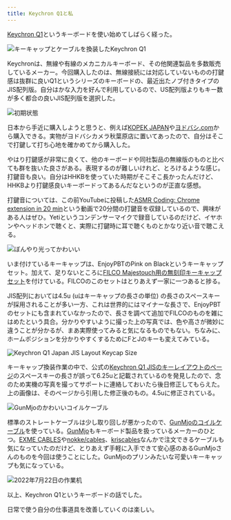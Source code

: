```yaml
---
title: Keychron Q1と私
---
```

[Keychron Q1](https://www.keychron.com/products/keychron-q1-qmk-custom-mechanical-keyboard-japan-jis-layout)というキーボードを使い始めてしばらく経った。

![](https://lh3.googleusercontent.com/docs/ADP-6oGrrTACcNlASdN7wF1lWVYUUu4zRnvaMevZA5AKSNt6FoztTreS-X_d3OVDJLVroYSKbtJoTuyDlm8OSI1ZJoLHAdi_iqc84wS3bQ8-RiGmWt4OiEI8VgEu2sbsQ5_SvqGj88fVFNzMWHW_hzgBuUV8MfOFeLRgJNIcaE-g5uR4k4Y4vYGoMg-R4cqZaUmExtcRALhkxbzEGahF7RBHZL8sTFZrw06bSbiicaK2PQt6W87i1wKW5vGhxQUESl3An5YevjDU3avBVG-tAjnWz_wL2JuusrKCNPpBdObMQRg0_oCqbQaGys40kTEVEKz9iF3rDbwdEutDLAYU9PR-EgliNS4cPfxNv89RUh2nwSd8LeK-o1vWl9c66Rp10JxZCVnWFmNAybKg6lidcbBfEJ-kCFrRuu00DSv-wYNrU6KJmP3rRz78kFq6WFtnCgDllRfwnPyASGQ3WBsSt7EbqkH39koOK61GmVrvgBNrOBlNhnPPntkX5BZOBcv5VEvEBman3G42O2SvYjZH0UQk625KDTQijbFSlEDB_-y4b4prZk_fPhaNGw72EEt_3zZFGvn0lnkpXxvKSDJfIm0tSZCjZNmL-V4vUjV_l3_E2ySh8IV8t7_iAuMAf_3zBZ4Xt9v4ZNRWxHtkMUf7WpjIAtF3g0al0jvp7FNZ2IFDkH8X5_4h0fXtHSIjQun_ArCuUlAHQYnvI1acUqOLw4t7cyHKv9rPK7HxTxkHXuObNoGhxqXIOnnp33ohkCGuMNKlAFOlO-I0Ts3BXr7YhlOlNMiFPrfOITJN4mkS9RpB6L7Ff_gFcHB_6pJnyD35sBqUpmIzdJ5PBmeTeZwjIuUCKzCI6ZdEYpdtvr1MiVxK4GS4Ba0cB52LDYEJu9SWgQDV5qrZaWOPqm0NWUVE9om7kgtvEgjHGwteFwNckFwgeRwhvZTwppUm5K3IQBOI5vuSJ32n18BALCZzQCKf9RvPemQEVOYKs-xeU-zUCnVULgyivN--rRN0hVI4JFsDZLrLjz-N18tkN5nHJvf6sVakB8TGzzW36eJZFr-JPvphWGMvndDRz_RgujmHhqDf6PLgch0RvaoK-W_D1pp-YCa1gUnhV6pxYIbPq5pDs0ngUKHn1WbCx76HxPJPWPbkVSKiwasSWXKh6ECFA4vNH4YT0jrzLzCKglB8OrU7GZZ4Y9xbTAxWU2l908KpCGXlxasRqvo85gssTAcbfA3QSL9DetzkhU2yjSOLiQZ6TpANH-KMoZ3Hyg "キーキャップとケーブルを換装したKeychron Q1")

Keychronは、無線や有線のメカニカルキーボード、その他関連製品を多数販売しているメーカー。今回購入したのは、無線接続には対応していないものの打鍵感は抜群に良いQ1というシリーズのキーボードの、最近出たノブ付きタイプのJIS配列版。自分はかな入力を好んで利用しているので、US配列版よりもキー数が多く都合の良いJIS配列版を選択した。

![](https://lh3.googleusercontent.com/docs/ADP-6oE0dcPmyVGQx268Sue_29wvGAvNb2PiQfR1tQ0WZX2JPaMjhq8XnxmYdtKtzEvaqSq7Zm6UYjRsiu2t98Gu2EsWQx7-_-prAVP9xR96hAiheIr7T2nnWzsehGfXXBFHWlMdh9ZgilI5Wwt-6s2rhAprKnQcdKyN-UM38KnAp6PGO7OI5LV-uskj7AgyOudFo44JwnNo-R2XSYzkvXs2FSWgE_WxO4jAozY1kQvoSb3sJ9s4m6TJq7QfmAzl97Y5CZUTkq_juOvXbm75myoqaG9B3lmT2nsW7UUDp_H-Of_-39YQCwei7oKAp0q_W_2Jg0F5NTQzpXNzxLT0xuG1RHTHmx2_En-AjmSIq_f1tg0tF42dhoADsBBmJ5-c1cDvZj82XzIlpeQmI3MNavZl2yqT1Xm_aL6rpCgNSvb0q3TTdqrmqXhEhz7eQDsq5dai9wcvhoaSIXsVQ9tWXxoEC9qzTUIIEAnluWOXs_O2MY5j5BHA_OpUJMSv85bpH8-n2M0Jv7SXCb9Vqi71QOU8QNh1jytkpPWbbRLTJ6w7JlMMIs3ucnXEjLNBl5V2GPZf4_QYl2GVWu8g9o8KDi7gjjeCVj27T_0w0V7k6oim8Kl0PBbguxAd8LCgPbBb6H6mEy2jYhlth4us1xRHH4zKvE1-9qYLPpCzYa09gSaMuBJTmFUhCkGhBCIXa52UUDTROSQXO_aQU42PHEjULQ4DltjtFMu9nFVTIqi-8gm70-5cwctpCJl7jM5cW3OGJ5VGXcBCiuQqkNwRdTPjrzZIe0PDcA8EN6-jNLiDiXj-0WTumG6IZZSqCPftgxfDjDljdzGQrW7FaEfGXu67uhVJit_fmX7nMd6RXDHe7oG21B-Gj660HetRSSDSwL8ynp59sDtm4oFVuQr2y3_5K0PbcjNszeF0W2FHAT6Lrb6TReCTxA3r9eDObPeolI0gVAL6iAQZ2Ds98dBqxKLtdaUqNOmtZz6Bn6prq9svWts0hXHdf_xPKdmsU7o3OMam6Phz3HpZcxDioPbgSeqziyvv2pZzrM_l2BNwqKL-sJIP5kFR0R_mSU8F-vBp-E3gWFexcWE_f0BfGf62PdWXJMolwJVt2r7VkAlNu6QslsDwyL5XXZcJxlM1FNk0yvJwljn8lZ1CkZzCpjTBDdDHviV-pxCy9u9HClAnDSmnftuCaKUdRVx3sefrMQ0XePz1MErXHoOq-aK4MVFQyIKaOb3bwfHLvhuqfI1kFJoeG5GKqIfHMbxtmQ "初期状態")

日本から手近に購入しようと思うと、例えば[KOPEK JAPAN](https://superkopek.jp/products/keychron-q1knob-us?variant=42638615904496)や[ヨドバシ.com](https://www.yodobashi.com/product/100000001007077436/)から購入できる。実物がヨドバシカメラ秋葉原店に置いてあったので、自分はそこで打鍵して打ち心地を確かめてから購入した。

やはり打鍵感が非常に良くて、他のキーボードや同社製品の無線版のものと比べても群を抜いた良さがある。表現するのが難しいけれど、とろけるような感じ。打鍵音も良い。自分はHHKBを使っていた時期がそこそこ長かったんだけど、HHKBより打鍵感良いキーボードってあるんだなというのが正直な感想。

打鍵音については、この前YouTubeに投稿した[ASMR Coding: Chrome extension in 20 min](https://www.youtube.com/watch?v=B5wdRcv-zQA&t=531s)という動画で20分間の打鍵音を収録しているので、興味がある人はぜひ。Yetiというコンデンサーマイクで録音しているのだけど、イヤホンやヘッドホンで聴くと、実際に打鍵時に耳で聴くものとかなり近い音で聴こえる。

![](https://lh3.googleusercontent.com/docs/ADP-6oEjeHluI86foUCvgzP1qkm0feAIWBB03vrL98_L5txlfe99JzYk0Qg_k36v_pesrExArqh9DEMTUoYLNxIII3EOhPRz-5EhHhKR3dcjYCdVQ4JhzvZhK3eCGPXnhYxrtChwonPXQ38OHvSVuZAsag3_c0zwhPzVktWCWw_eBjqZxRidEGjYwx07noGwxfbWS8_UMFAYMWpGmBgULm-lzItQAWvXIjk9uHl0fo88-vwaIMLEYJZQYd_JVeYmWswBvcjReMMl8NI79fJUFuT-QfcHA906i98sInZmYKlq364qCDM78bDgQyQvo27zTnmBZeBY-wjvqwlDcqTxKEMC0dle2JneYPDTW79mcP4vLmnsUgZMMN5B1zPz9n2HHz_9O2EZUv2v8FOHzk8lhlaWH8Sor-2uSQkotZzyaWxYDtAVoDC8KZj7HtDqdcM5gSPmC0LiSa493TbSUyi--AiKU3_RREYFshwi4w3iif2srs5QCPkZpg6cXEg5n3KAmmsDKiQHWbNCkzrwUJYvwMiULmzKxguAxTWE0eFJ8etboA10uZJDncVCRCfDXH346akcy-zwDlcQVmvrwG05pRQ34drIt2JO6Jr_2UimoDh9xNm0XNSXWDHhMWakr-hOsSGi3GdK8xI5ODhgLCr5kYi4DdcAp6Pk_pKXfxNfpTQb2dbTfuOZgh2BGULklGuky18F9Pdi6turSN6W78RE8KlgtSDcbmxATRLZSimR7bKJnLFZzFtzjshtXvYvqJDY4oT9LCjKfjMYOyqwP0bh9oArQvBuRhTZOL8u2GptKom_ztn65Zit0NKZz7neibz0zc9i00dTagAVqr4D4RUlgLDuVwYDrpJphdvNNpjZFVO6WfCHx09w33a965DUBLxZ3y_DbMIDep_m-v9fgI3AAYtRS6efNgaHmtyNzPNyAsm1Ai1FnYgbpGyezodfqK2dFBUKgIEMDlme4eWQOjzq8cr89kEXhDnI4cmhf-toMXXk_mCro6kI7NYpoTjIu6eng302tj7pzkisiBH0b1DTH7ygpHPf3aLCvWJODzMmv5brxJnLQom3iwD4nevG6T8kxjoUGNiWHb-FeTB0HIvWXWu6-_lwLb1xNmQoFR6ocXNDg5PIw5kez8vlGoycdjLlekp1tjpUVleZ05SCIDGFcSGYenTyKh84IMwozQpjvfdZZ3HluN9I-hlV9EIhYilenZqSxCkFjsjz7smk13hPtu2sJRFzlmjVA7Nxna4LSLpgnuyf5lOkTA "ぼんやり光ってかわいい")

いま付けているキーキャップは、EnjoyPBTのPink on Blackというキーキャップセット。加えて、足りないところに[FILCO Majestouch用の無刻印キーキャップセット](https://www.amazon.co.jp/dp/B00R1BZ60K)を付けている。FILCOのこのセットはとりあえず一家に一つあると捗る。

JIS配列においては4.5u (uはキーキャップの長さの単位) の長さのスペースキーが採用されることが多い一方、これは世界的にはマイナーな長さで、EnjoyPBTのセットにも含まれていなかったので、長さを調べて追加でFILCOのものを雑にはめたという具合。分かりやすいように撮った上の写真では、色や高さが微妙に違うことが分かるが、まあ実際使ってみると気になるものでもない。ちなみに、ホームポジションを分かりやすくするためにFとJのキーも変えてみている。

![](https://lh3.googleusercontent.com/docs/ADP-6oGLcUxBNmrrfqVdO_4Rt2pahOxV9XM7-3JpaWDbiv8GXUOCSEab3OKrp3-TJIl7gWVvWvnV5gl5XBKBX9lwO-ForLNvrn9iC9UxqMvq5XSNtiTGVTEjGgHQeAjcxfdwjwSwgSFBqh4xchbyKqh2ZC_fJieUhvAAnyC316bFG8rrGIx8KvsxVmZicpw3S0CcCgwS0kghM35YGjbP4Q342ufT5Fe6eZeye37YBrIv5qgYq92e96pKT_-SqqGd0jK3x4ixOdKivMrczZ-j4Q1LMO-vpkJcBscHna8u169ozAlKkzhwTvOVIctuJyequdOab0uiddkR-0cmc7icxnUK4y2sTOkiAGQWaF7XfcF9Wg6j-I34MxSXRPUtt-gyS1OiOKUfNdGHjB37X-l9BQ2qdzr3rtWI3m4ensTu-9a8Eg-ORTvtDsd6Qzi0p-8El81EldC2TSB1C3aXfCd8G5N4UQv4Ubs4x6PPcxjkONXilFMxoa62vYtht7ans41bLYwGa-u0Or4CazsGF3JMA3g-hBw_07vf0wJmnjiSH8SGz1ksrQRDWbMt9Yu9KjkVnD0AnBHqBOebFzY2K79mg5mzNNhm20CkU0XMORsVQ6ihuaEkye9Q6A10MoDjWMuUgxV5LWWTUdPezKkgYycoiOw61ddmEyfQXZUDNv9ElcxnLIQEmj-u4Gd8IIcpcJzbSRbJctXXk54CudtlcoPHyKiSifRADx7wGJ3-w-ZU5oXmnKNpFxMoIUArkOOa-np0Zrz1vBuF8H1r0MIRdGo2cO4jeZQ_7KBjNydwjVyhqGLUDqrflxhMVYKJODlwHfw8bfBdopTJu0K3030Aa8YJ_DVWMEjZ2iB3zG2YytD6bujPoTwRBBd8yP6NOeC3S1RJg051cUCqxR5ko8uxYw4ReC-F-5dLCijfWOwqkyNksxuSYFL7N-VHiD0ItCWgcEUeW74xbSUfFdGvrhLgeTHNf6G_4SmrK8wUFWkbu5_Ac3vXTqB1nthLsvup7TPUz90RB9q-xWdWieG5ZBANmyK8RClihghPAUH3WTkmCbxUOd6AdYLZ-9ZceenpE5wAN7f85NDw59_UNZAStW3zhYpDWgk8_adE1RnjIabx5C6eHyr3ZgikehkmLW4Lpvwh6lugYVrSYqSwXeU8JbFoeNzCSiof_fYjoCP3_3TmAUcpV0wiMxTpJIcWyEPgTSI29Ik5fJw4BPVH7_upoznhSnDUxT1KEMu4BCSTH1iFQC4xKpqobSJ4J-Sx3w "Keychron Q1 Japan JIS Layout Keycap Size")

キーキャップ換装作業の中で、公式の[Keychron Q1 JISのキーレイアウトのページ](https://www.keychron.com/pages/keychron-q1-japan-jis-layout-keycap-size)のスペースキーの長さが誤って6.25uと記載されているのを発見したので、念のため実機の写真を撮ってサポートに連絡しておいたら後日修正してもらえた。上の画像は、そのページから引用した修正後のもの。4.5uに修正されている。

![](https://lh3.googleusercontent.com/docs/ADP-6oF3aN5KILAcehk9hFoY9_MatwGl5KP_fZdRqR2tvVe7SQiMJTKA8aeZtWmNuB85CpFz3wgdcDJS1EWhyLqW5_NFbx_n-W-Xhgxt2w0Nz3DDpvdTBkjd_HM33OxlkD3FGlaQTxwftIcx0w9TPmBCa8-x0t87C3LeqARdx2HvSEN-fMunew88ji_qXDDTupoV-hcoPnyqGN3oRlcZOOSUwHnONYQfMEv-zXhdmKjXHhgDa8zf56mQaKNiYUKCcAWMchoQ89DPSEp1sxaLW8QZy_0Tzc8ehrXxAbuRHGv8hG4cmpv27_eIVlyjud2NUdZRRoCY4bVShk8erSs9jECi34zoFOL6SpdJr5r-uVdD9wpDRhGhuHJZBPS3c3JzxDemm70dyaZpa1zoyDl0XlJKNVcKg8c_bzGBzpdDcwINBPOX-guYCiUmyDrLN4F7913fGB17FDKezwe31zVsn6VKHm6Ba_AQJkfusbmZd5ricV8zgvVl3F8gKfzkRv-wNj7X86zh3Oh4hRGrVgcIrvGbusPtL-R6CR6dLZxtaXmKpkQsrv2Xml9lV52T7TnqQq_PanAr06IVNEWqN7k0yMekrMPoQ9cE8EYwKbrkkooxdH9dD3JkJ6fjC3a1mu9iKhNINRPNH-vU_EWShBtT-EmDBtqFHgkt4oETWAY-WZy0jTuTMplVGoIYeJwVi-1VSA7Kl6VS1jBJjKc3L4y8qVXkyVwQtpxRy9ocDhO3uCH4yc4hTQpIlXXt7ttw5-Q-7fJwjO_rmkfONYZ_ep_4Msr3o6af427MHK3NSV4d2YG0m8NrKgy3ckyW2sM4Pz9OgmbpEiHAny5te5TyWk1iNfn1jwNlM1HAgcsaJ9BykFOK43mQL09sHIn-MSt-DNtk6Q9QxwztVPPhDpRDNnxxh49kToLqw-i8qVj9m8zVs3Ic9_yAtHsh87d7k3-Rfv1fpiksRGyphrrE0uZFyyVgkf7G240MzxOzMJ0ypcpEalWCAjzTG_Rj03c9qyPi6ogNLhWBGRGe7nqLl8nuJ-cBDyvLT0SbS3JZanwsHlayUPeNg4XigbIsLnPVmsNxPvrhcu-Hsu_WR2simj_wBb3i5C7Gr8NsViHLqcpPZyi0YYfF1Wid3rkL-zUItUFAh6B0bB09VCQjTGBYLXdD5Ym87wjM9JQcwAk-bcaidWpaJncjVs-D5Vl8tx4F4jzYp_zcpsulYr1QiO3OA0xIb9xKvSARkoxe--6p4kll3CF8E0V-KKBAPyXlcw "GunMjoのかわいいコイルケーブル")

標準のストレートケーブルは少し取り回しが悪かったので、[GunMjoのコイルケーブル](https://www.amazon.co.jp/dp/B09F5T7LTQ)を使っている。[GunMjo](https://www.gunmjo.com/)もキーボード製品を扱っているメーカーのひとつ。[EXME CABLES](https://exmecables.com/)や[nokke/cables](https://www.nokke-labora.com/)、[kriscables](https://kriscables.com/)なんかで注文できるケーブルも気になっていたのだけど、とりあえず手軽に入手できて安心感のあるGunMjoさんのものを今回は使うことにした。GunMjoのプリンみたいな可愛いキーキャップも気になっている。

![](https://lh3.googleusercontent.com/docs/ADP-6oGMZVbOHn_JHSgBAeXXclwO_Om4GZWzFtszpzU_YM1hJTl95ct87E9-FnHhljs7SpGRbPTRw7XvWKVH1-m-GU1gSuwcCb4IhkJrbqYlQLdva7LbeNZQ21CBIF5ppVWUli2ynxQZAho0enPgyj5zMLgeQZMzD22i47xOsF56hCdRC7D6veyDzJxJ-MsKvUDl1yc3XKmRn_kTRFzOu3zLMAaQpeQ-s4uoQwK7XeVAussaGvTMyA9H3LpUSQApSU7ULwF5ZyXDnUkJw19W-xhiZYv7b00AE3IfN6-b2WuKl79I-2Se2j_Xjv5BNri-1h_2VKNv36JHzQA-GK0tG3AeblxX5jQemyfMYTidM3OpZ6rcL1EaNvFEp-yd8iErJyTwV50sOWl2Xza6WjBfbol0vXi7RJlLKlxJuz05USq5qp-fhp_zdI8rb7zB44hIGTtdCU1VzaYlFvxw28yuij8P6gP4jsbiSUO_gIh0LhfaiPPz8j5HzU9cI_8AOjZYaUCQ4pJlajRjv9fez5MLZmuXRlUuRWuL40jDSHDqM53rqilLIc8azFX4BkonatWVSmCVBTREVxauSVXZJttVDDQP-95Dihy4yBF03uIesAA9hO_DT-CDGalzbrB0WAzkyeu6gD7mdtYJ1pMFsz5-ZW-CzlisZ0Vy_hgYij3HNJ_laQo6Ywnc00xipO8sPvsdeCAFrvgMDr3x5FtCIzcqH0lWpXnuqZMPdrFKQILleDSHgyEzRYV1OZROSAl_UAbje8SstruZir7BcmQITTcTutrf7bUxQQCfOY7Cw2D54Y169EhxEk1_sE0pqOEFUBzChO6azAEY-W2qtFXt5Aic37xO8lOsJRjWEXZe4QVHQU1lvK3i_l6NQcqJaHR-BmfVp_-B7k9bcrWRX9GQSGRCNB5cI2K-eHOjIW-NYIfRRo83uIdlXrBHjiKpaHErN-Mk4pDOh6z3aABe_lcQrXKhmvA_q0Vrd-f6GOlWZeGhXWdDPmztLetvsJ6n_kngUpvwhSw8W-mOgAlqJUrgD2Bxu-uM6FEnJwXqioXTy4-utOA-WDYXj_jvMuraUq3IMjbi71ZfPNp5Chz1KwxK0h7fP4tNL8-5OnjHaEtppS_bGSrCBymtIGRklVxu5ZLQcZ-Z-dUcY_FNWNW6DXJCLnO57JVIA7UafVCTKVQkuXkOZw_TPVQdodvpFDkLoPw4PC5uXBUGjrccHkKnmr9onyovjCV3zzaC6Sp6l6K_w6h8ZB3XasY4shXowg "2022年7月22日の作業机")

以上、Keychron Q1というキーボードの話でした。

日常で使う自分の仕事道具を改善していくのは楽しい。
